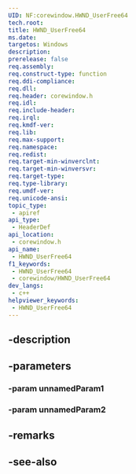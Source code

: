 ```yaml
---
UID: NF:corewindow.HWND_UserFree64
tech.root: 
title: HWND_UserFree64
ms.date: 
targetos: Windows
description: 
prerelease: false
req.assembly: 
req.construct-type: function
req.ddi-compliance: 
req.dll: 
req.header: corewindow.h
req.idl: 
req.include-header: 
req.irql: 
req.kmdf-ver: 
req.lib: 
req.max-support: 
req.namespace: 
req.redist: 
req.target-min-winverclnt: 
req.target-min-winversvr: 
req.target-type: 
req.type-library: 
req.umdf-ver: 
req.unicode-ansi: 
topic_type:
 - apiref
api_type:
 - HeaderDef
api_location:
 - corewindow.h
api_name:
 - HWND_UserFree64
f1_keywords:
 - HWND_UserFree64
 - corewindow/HWND_UserFree64
dev_langs:
 - c++
helpviewer_keywords:
 - HWND_UserFree64
---
```


## -description

## -parameters

### -param unnamedParam1

### -param unnamedParam2

## -remarks

## -see-also


